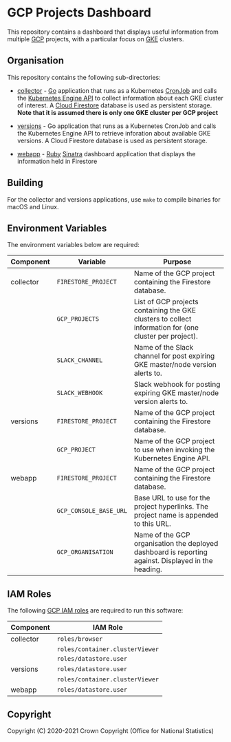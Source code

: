 # GCP Projects Dashboard
This repository contains a dashboard that displays useful information from multiple [GCP](https://cloud.google.com/) projects, with a particular focus on [GKE](https://cloud.google.com/kubernetes-engine) clusters.

## Organisation
This repository contains the following sub-directories:

* [collector](https://github.com/ONSdigital/gcp-projects-dashboard/tree/master/collector) - [Go](https://golang.org/) application that runs as a Kubernetes [CronJob](https://kubernetes.io/docs/concepts/workloads/controllers/cron-jobs/) and calls the [Kubernetes Engine API](https://cloud.google.com/kubernetes-engine/docs/reference/rest) to collect information about each GKE cluster of interest. A [Cloud Firestore](https://cloud.google.com/firestore/) database is used as persistent storage. **Note that it is assumed there is only one GKE cluster per GCP project**

* [versions](https://github.com/ONSdigital/gcp-projects-dashboard/tree/master/versions) - Go application that runs as a Kubernetes CronJob and calls the Kubernetes Engine API to retrieve inforation about available GKE versions. A Cloud Firestore database is used as persistent storage.

* [webapp](https://github.com/ONSdigital/gcp-projects-dashboard/tree/master/webapp) - [Ruby](https://ruby-lang.org/) [Sinatra](http://sinatrarb.com/) dashboard application that displays the information held in Firestore

## Building
For the collector and versions applications, use `make` to compile binaries for macOS and Linux.

## Environment Variables
The environment variables below are required:

| Component | Variable               | Purpose                                                                                                |
|-----------|------------------------|--------------------------------------------------------------------------------------------------------|
| collector | `FIRESTORE_PROJECT`    | Name of the GCP project containing the Firestore database.                                             |
|           | `GCP_PROJECTS`         | List of GCP projects containing the GKE clusters to collect information for (one cluster per project). |
|           | `SLACK_CHANNEL`        | Name of the Slack channel for post expiring GKE master/node version alerts to.                         |
|           | `SLACK_WEBHOOK`        | Slack webhook for posting expiring GKE master/node version alerts to.                                  |
| versions  | `FIRESTORE_PROJECT`    | Name of the GCP project containing the Firestore database.                                             |
|           | `GCP_PROJECT`          | Name of the GCP project to use when invoking the Kubernetes Engine API.                                |
| webapp    | `FIRESTORE_PROJECT`    | Name of the GCP project containing the Firestore database.                                             |
|           | `GCP_CONSOLE_BASE_URL` | Base URL to use for the project hyperlinks. The project name is appended to this URL.                  |
|           | `GCP_ORGANISATION`     | Name of the GCP organisation the deployed dashboard is reporting against. Displayed in the heading.    |

## IAM Roles
The following [GCP IAM roles](https://cloud.google.com/iam/docs/understanding-roles) are required to run this software:

| Component | IAM Role                        |
|-----------|---------------------------------|
| collector | `roles/browser`                 |
|           | `roles/container.clusterViewer` |
|           | `roles/datastore.user`          |
| versions  | `roles/datastore.user`          |
|           | `roles/container.clusterViewer` |
| webapp    | `roles/datastore.user`          |

## Copyright
Copyright (C) 2020-2021 Crown Copyright (Office for National Statistics)